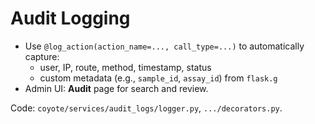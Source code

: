 # Audit Logging

- Use `@log_action(action_name=..., call_type=...)` to automatically capture:
  - user, IP, route, method, timestamp, status
  - custom metadata (e.g., `sample_id`, `assay_id`) from `flask.g`
- Admin UI: **Audit** page for search and review.

Code: `coyote/services/audit_logs/logger.py`, `.../decorators.py`.
